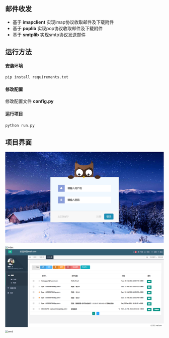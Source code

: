 ## 邮件收发
- 基于 **imapclient** 实现imap协议收取邮件及下载附件
- 基于 **poplib** 实现pop协议收取邮件及下载附件
- 基于 **smtplib** 实现smtp协议发送邮件

## 运行方法

#### 安装环境

```sh
pip install requirements.txt
```

#### 修改配置

修改配置文件 **config.py**

#### 运行项目

```sh
python run.py
```

## 项目界面

<img src="./image/login.png" alt="login" style="zoom: 55%;" />

<img src="D:\My_github\MailSystem_Flask\image\index.png" alt="index" style="zoom:50%;" />

<img src="./image/receive.png" alt="receive" style="zoom:50%;" />

<img src="D:\My_github\MailSystem_Flask\image\send.png" alt="send" style="zoom:50%;" />

